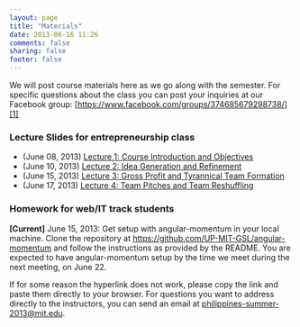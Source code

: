 ```yaml
---
layout: page
title: "Materials"
date: 2013-06-16 11:26
comments: false
sharing: false
footer: false
---
```


We will post course materials here as we go along with the semester. For specific questions about the class you can post your inquiries at our Facebook group: [https://www.facebook.com/groups/374685679298738/][1]

### Lecture Slides for entrepreneurship class

* (June 08, 2013) [Lecture 1: Course Introduction and Objectives][2]
* (June 10, 2013) [Lecture 2: Idea Generation and Refinement][3]
* (June 15, 2013) [Lecture 3: Gross Profit and Tyrannical Team Formation][4]
* (June 17, 2013) [Lecture 4: Team Pitches and Team Reshuffling][5]

### Homework for web/IT track students

**[Current]** June 15, 2013: Get setup with angular-momentum in your local machine. Clone the repository at https://github.com/UP-MIT-GSL/angular-momentum and follow the instructions as provided by the README. You are expected to have angular-momentum setup by the time we meet during the next meeting, on June 22.
 

If for some reason the hyperlink does not work, please copy the link and paste them directly to your browser. For questions you want to address directly to the instructors, you can send an email at philippines-summer-2013@mit.edu.

[1]: https://www.facebook.com/groups/374685679298738/
[2]: https://www.dropbox.com/s/dz4ds8qnosrlfpl/CS197_L1_e.pptx
[3]: https://www.dropbox.com/s/7xup012wmys3zfb/CS197_L2_e.pptx
[4]: https://www.dropbox.com/s/s9sxudaoul5ahi2/CS197_L3_e.pptx
[5]: https://www.dropbox.com/s/o8agtr55le5fjzi/CS197_L4_e.pptx